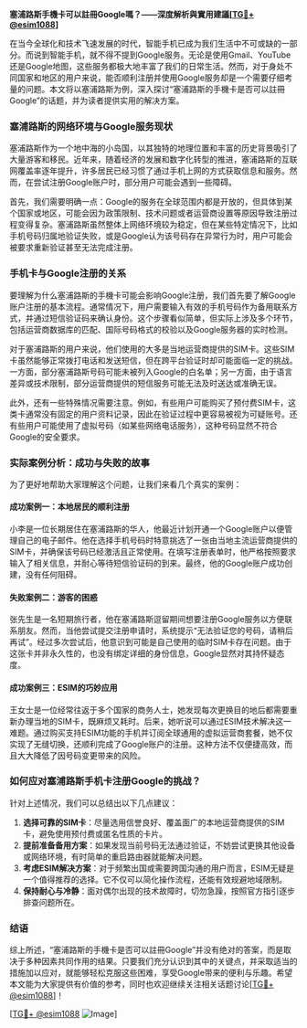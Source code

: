 **塞浦路斯手機卡可以註冊Google嗎？——深度解析與實用建議[[TG💪+ @esim1088](https://t.me/s/esim1088)]**

在当今全球化和技术飞速发展的时代，智能手机已成为我们生活中不可或缺的一部分。而说到智能手机，就不得不提到Google服务。无论是使用Gmail、YouTube还是Google地图，这些服务都极大地丰富了我们的日常生活。然而，对于身处不同国家和地区的用户来说，能否顺利注册并使用Google服务却是一个需要仔细考量的问题。本文将以塞浦路斯为例，深入探讨“塞浦路斯的手機卡是否可以註冊Google”的话题，并为读者提供实用的解决方案。

### 塞浦路斯的网络环境与Google服务现状

塞浦路斯作为一个地中海的小岛国，以其独特的地理位置和丰富的历史背景吸引了大量游客和移民。近年来，随着经济的发展和数字化转型的推进，塞浦路斯的互联网覆盖率逐年提升，许多居民已经习惯了通过手机上网的方式获取信息和服务。然而，在尝试注册Google账户时，部分用户可能会遇到一些障碍。

首先，我们需要明确一点：Google的服务在全球范围内都是开放的，但具体到某个国家或地区，可能会因为政策限制、技术问题或者运营商设置等原因导致注册过程变得复杂。塞浦路斯虽然整体上网络环境较为稳定，但在某些特定情况下，比如手机号码归属地验证失败，或是Google认为该号码存在异常行为时，用户可能会被要求重新验证甚至无法完成注册。

### 手机卡与Google注册的关系

要理解为什么塞浦路斯的手機卡可能会影响Google注册，我们首先要了解Google账户注册的基本流程。通常情况下，用户需要输入有效的手机号码作为备用联系方式，并通过短信验证码来确认身份。这个步骤看似简单，但实际上涉及多个环节，包括运营商数据库的匹配、国际号码格式的校验以及Google服务器的实时检测。

对于塞浦路斯的用户来说，他们使用的大多是当地运营商提供的SIM卡。这些SIM卡虽然能够正常拨打电话和发送短信，但在跨平台验证时却可能面临一定的挑战。一方面，部分塞浦路斯号码可能未被列入Google的白名单；另一方面，由于语言差异或技术限制，部分运营商提供的短信服务可能无法及时送达或准确无误。

此外，还有一些特殊情况需要注意。例如，有些用户可能购买了预付费SIM卡，这类卡通常没有固定的用户资料记录，因此在验证过程中更容易被视为可疑账号。还有些用户可能使用了虚拟号码（如某些网络电话服务），这种号码显然不符合Google的安全要求。

### 实际案例分析：成功与失败的故事

为了更好地帮助大家理解这个问题，让我们来看几个真实的案例：

#### 成功案例一：本地居民的顺利注册

小李是一位长期居住在塞浦路斯的华人，他最近计划开通一个Google账户以便管理自己的电子邮件。他在选择手机号码时特意挑选了一张由当地主流运营商提供的SIM卡，并确保该号码已经激活且正常使用。在填写注册表单时，他严格按照要求输入了相关信息，并耐心等待短信验证码的到来。最终，他的Google账户成功创建，没有任何阻碍。

#### 失败案例二：游客的困惑

张先生是一名短期旅行者，他在塞浦路斯逗留期间想要注册Google服务以方便联系朋友。然而，当他尝试提交注册申请时，系统提示“无法验证您的号码，请稍后再试”。经过多次尝试后，他意识到可能是自己使用的临时SIM卡存在问题。由于这张卡并非永久性的，也没有绑定详细的身份信息，Google显然对其持怀疑态度。

#### 成功案例三：ESIM的巧妙应用

王女士是一位经常往返于多个国家的商务人士，她发现每次更换目的地后都需要重新办理当地的SIM卡，既麻烦又耗时。后来，她听说可以通过ESIM技术解决这一难题。通过购买支持ESIM功能的手机并订阅全球通用的虚拟运营商套餐，她不仅实现了无缝切换，还顺利完成了Google账户的注册。这种方法不仅便捷高效，而且大大降低了因号码变更带来的风险。

### 如何应对塞浦路斯手机卡注册Google的挑战？

针对上述情况，我们可以总结出以下几点建议：

1. **选择可靠的SIM卡**：尽量选用信誉良好、覆盖面广的本地运营商提供的SIM卡，避免使用预付费或匿名性质的卡片。
2. **提前准备备用方案**：如果发现当前号码无法通过验证，不妨尝试更换其他设备或网络环境，有时简单的重启路由器就能解决问题。
3. **考虑ESIM解决方案**：对于频繁出国或需要跨国沟通的用户而言，ESIM无疑是一个值得推荐的选择。它不仅可以简化操作流程，还能有效规避地域限制。
4. **保持耐心与冷静**：面对偶尔出现的技术故障时，切勿急躁，按照官方指引逐步排查问题所在。

### 结语

综上所述，“塞浦路斯的手機卡是否可以註冊Google”并没有绝对的答案，而是取决于多种因素共同作用的结果。只要我们充分认识到其中的关键点，并采取适当的措施加以应对，就能够轻松克服这些困难，享受Google带来的便利与乐趣。希望本文能为大家提供有价值的参考，同时也欢迎继续关注相关话题讨论[[TG💪+ @esim1088](https://t.me/s/esim1088)]！

[[TG💪+ @esim1088](https://t.me/s/esim1088) ![Image](https://i.postimg.cc/4NQfJmqS/Snipaste-2025-05-13-00-14-12.png)]